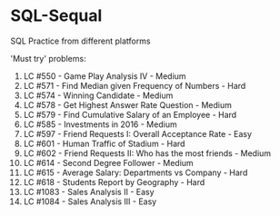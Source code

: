 # SQL-Sequal
SQL Practice from different platforms

'Must try' problems:  
1. LC #550 - Game Play Analysis IV - Medium
2. LC #571 - Find Median given Frequency of Numbers - Hard
3. LC #574 - Winning Candidate - Medium
4. LC #578 - Get Highest Answer Rate Question - Medium
5. LC #579 - Find Cumulative Salary of an Employee - Hard
6. LC #585 - Investments in 2016 - Medium
7. LC #597 - Friend Requests I: Overall Acceptance Rate - Easy
8. LC #601 - Human Traffic of Stadium - Hard
9. LC #602 - Friend Requests II: Who has the most friends - Medium
10. LC #614 - Second Degree Follower - Medium
11. LC #615 - Average Salary: Departments vs Company - Hard
12. LC #618 - Students Report by Geography - Hard
13. LC #1083 - Sales Analysis II - Easy
14. LC #1084 - Sales Analysis III - Easy
